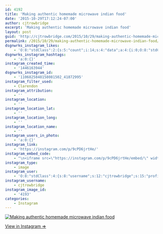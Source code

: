```yaml
---
id: 4192
title: 'Making authentic homemade microwave indian food'
date: '2015-10-29T17:12:24-07:00'
author: cjtrowbridge
excerpt: 'Making authentic homemade microwave indian food'
layout: post
guid: 'http://cjtrowbridge.com/2015/10/29/making-authentic-homemade-microwave-indian-food/'
permalink: /2015/10/29/making-authentic-homemade-microwave-indian-food/
dsgnwrks_instagram_likes:
    - 'O:8:"stdClass":2:{s:5:"count";i:14;s:4:"data";a:4:{i:0;O:8:"stdClass":4:{s:8:"username";s:12:"pdxwonderboy";s:15:"profile_picture";s:98:"https://scontent.cdninstagram.com/hphotos-xap1/t51.2885-19/924735_489782997869897_1995342228_a.jpg";s:2:"id";s:8:"32060586";s:9:"full_name";s:12:"Ilan Gerould";}i:1;O:8:"stdClass":4:{s:8:"username";s:9:"aquamatey";s:15:"profile_picture";s:110:"https://scontent.cdninstagram.com/hphotos-xaf1/t51.2885-19/s150x150/11849835_1622027094743769_1401467600_a.jpg";s:2:"id";s:9:"178804699";s:9:"full_name";s:11:"Andrew Mote";}i:2;O:8:"stdClass":4:{s:8:"username";s:13:"radical_jacob";s:15:"profile_picture";s:116:"https://igcdn-photos-c-a.akamaihd.net/hphotos-ak-xaf1/t51.2885-19/s150x150/12080626_1234088679949850_821523957_a.jpg";s:2:"id";s:8:"19523293";s:9:"full_name";s:4:"Jake";}i:3;O:8:"stdClass":4:{s:8:"username";s:8:"ford7213";s:15:"profile_picture";s:102:"https://scontent.cdninstagram.com/hphotos-xat1/l/t51.2885-19/10601700_1455079964756116_697951094_a.jpg";s:2:"id";s:8:"24773925";s:9:"full_name";s:6:"Ford S";}}}'
dsgnwrks_instagram_hashtags:
    - 'a:0:{}'
instagram_created_time:
    - '1446163944'
dsgnwrks_instagram_id:
    - '1106825848158081502_41872995'
instagram_filter_used:
    - Clarendon
instagram_attribution:
    - ''
instagram_location:
    - ''
instagram_location_lat:
    - ''
instagram_location_long:
    - ''
instagram_location_name:
    - ''
instagram_users_in_photo:
    - 'a:0:{}'
instagram_link:
    - 'https://instagram.com/p/9cPD6jrtHe/'
instagram_embed_code:
    - "\n<iframe src=\"https://instagram.com/p/9cPD6jrtHe/embed/\" width=\"612\" height=\"710\" frameborder=\"0\" scrolling=\"no\" allowtransparency=\"true\" class=\"insta-image-embed\"></iframe>\n"
instagram_type:
    - image
instagram_user:
    - 'O:8:"stdClass":4:{s:8:"username";s:12:"cjtrowbridge";s:15:"profile_picture";s:109:"https://scontent.cdninstagram.com/hphotos-xaf1/t51.2885-19/s150x150/12081186_1759494767611229_280555941_a.jpg";s:2:"id";s:8:"41872995";s:9:"full_name";s:13:"CJ Trowbridge";}'
instagram_username:
    - cjtrowbridge
instagram_image_id:
    - '4193'
categories:
    - Instagram
---
```


[![Making authentic homemade microwave indian food](http://blog.cjtrowbridge.com/wp-content/uploads/2015/10/1446163944.jpg)](https://instagram.com/p/9cPD6jrtHe/)

[View in Instagram ⇒](https://instagram.com/p/9cPD6jrtHe/)